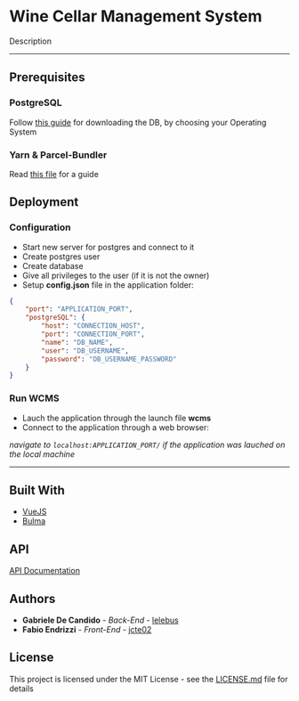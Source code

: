 # Wine Cellar Management System

Description

---

## Prerequisites

### PostgreSQL

Follow [this guide](https://www.postgresql.org/download/) for downloading the DB, by choosing your Operating System

### Yarn & Parcel-Bundler

Read [this file](ui/README.md) for a guide


## Deployment

### Configuration

- Start new server for postgres and connect to it
- Create postgres user
- Create database
- Give all privileges to the user (if it is not the owner)
- Setup __config.json__ file in the application folder:
  
``` json
{
	"port": "APPLICATION_PORT",
	"postgreSQL": {
		"host": "CONNECTION_HOST",
		"port": "CONNECTION_PORT",
		"name": "DB_NAME",
		"user": "DB_USERNAME",
		"password": "DB_USERNAME_PASSWORD"
    }
}
```

### Run WCMS

- Lauch the application through the launch file **wcms**
- Connect to the application through a web browser:

_navigate to `localhost:APPLICATION_PORT/` if the application was lauched on the local machine_

---

## Built With

* [VueJS](https://v1.vuejs.org/)
* [Bulma](https://bulma.io/)

## API

[API Documentation]()

## Authors

- **Gabriele De Candido** - _Back-End_ - [lelebus](https://github.com/lelebus)
- **Fabio Endrizzi** - _Front-End_ - [jcte02](https://github.com/jcte02)

## License

This project is licensed under the MIT License - see the [LICENSE.md](LICENSE.md) file for details
